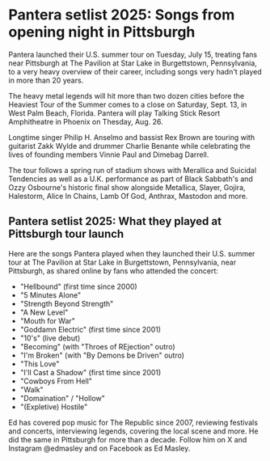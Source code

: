 # Pantera setlist 2025: Songs from opening night in Pittsburgh

Pantera launched their U.S. summer tour on Tuesday, July 15, treating fans near Pittsburgh at The Pavilion at Star Lake in Burgettstown, Pennsylvania, to a very heavy overview of their career, including songs very hadn't played in more than 20 years.

The heavy metal legends will hit more than two dozen cities before the Heaviest Tour of the Summer comes to a close on Saturday, Sept. 13, in West Palm Beach, Florida. Pantera will play Talking Stick Resort Amphitheatre in Phoenix on Thesday, Aug. 26.

Longtime singer Philip H. Anselmo and bassist Rex Brown are touring with guitarist Zakk Wylde and drummer Charlie Benante while celebrating the lives of founding members Vinnie Paul and Dimebag Darrell.

The tour follows a spring run of stadium shows with Merallica and Suicidal Tendencies as well as a U.K. performance as part of Black Sabbath's and Ozzy Osbourne's historic final show alongside Metallica, Slayer, Gojira, Halestorm, Alice In Chains, Lamb Of God, Anthrax, Mastodon and more.

## Pantera setlist 2025: What they played at Pittsburgh tour launch

Here are the songs Pantera played when they launched their U.S. summer tour at The Pavilion at Star Lake in Burgettstown, Pennsylvania, near Pittsburgh, as shared online by fans who attended the concert:

- "Hellbound" (first time since 2000)
- "5 Minutes Alone"
- "Strength Beyond Strength"
- "A New Level"
- "Mouth for War"
- "Goddamn Electric" (first time since 2001)
- "10's" (live debut)
- "Becoming" (with "Throes of REjection" outro)
- "I'm Broken" (with "By Demons be Driven" outro)
- "This Love"
- "I'll Cast a Shadow" (first time since 2001)
- "Cowboys From Hell"
- "Walk"
- "Domaination" / "Hollow"
- "(Expletive) Hostile"

Ed has covered pop music for The Republic since 2007, reviewing festivals and concerts, interviewing legends, covering the local scene and more. He did the same in Pittsburgh for more than a decade. Follow him on X and Instagram @edmasley and on Facebook as Ed Masley.
